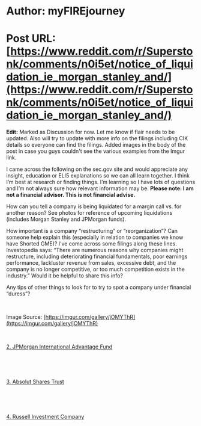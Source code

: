 # Author: myFIREjourney
# Post URL: [https://www.reddit.com/r/Superstonk/comments/n0i5et/notice_of_liquidation_ie_morgan_stanley_and/](https://www.reddit.com/r/Superstonk/comments/n0i5et/notice_of_liquidation_ie_morgan_stanley_and/)


**Edit:** Marked as Discussion for now. Let me know if flair needs to be updated. Also will try to update with more info on the filings including CIK details so everyone can find the filings. Added images in the body of the post in case you guys couldn't see the various examples from the Imgur link.

I came across the following on the sec.gov site and would appreciate any insight, education or ELI5 explanations so we can all learn together. I think I’m best at research or finding things. I’m learning so I have lots of questions and I’m not always sure how relevant information may be. **Please note: I am not a financial advisor. This is not financial advise.**

How can you tell a company is being liquidated for a margin call vs. for another reason? See photos for reference of upcoming liquidations (includes Morgan Stanley and JPMorgan funds).

How important is a company “restructuring” or “reorganization”? Can someone help explain this (especially in relation to companies we know have Shorted GME)? I’ve come across some filings along these lines. Investopedia says: “There are numerous reasons why companies might restructure, including deteriorating financial fundamentals, poor earnings performance, lackluster revenue from sales, excessive debt, and the company is no longer competitive, or too much competition exists in the industry.” Would it be helpful to share this info?

Any tips of other things to look for to try to spot a company under financial “duress”?

&#x200B;

Image Source: [https://imgur.com/gallery/jOMYThR](https://imgur.com/gallery/jOMYThR)

&#x200B;

[2. JPMorgan International Advantage Fund](https://preview.redd.it/bsf2hajw2yv61.png?width=828&format=png&auto=webp&s=c090a642df938a455bd8e603d1e6cc70cd7f9cfe)

&#x200B;

&#x200B;

[3. Absolut Shares Trust](https://preview.redd.it/it3tksk13yv61.png?width=828&format=png&auto=webp&s=39192ca3cee7cfbc91510248057d67e82889108d)

&#x200B;

&#x200B;

[4. Russell Investment Company](https://preview.redd.it/blzrd7w63yv61.png?width=828&format=png&auto=webp&s=e75f814d645d37d0209a4851ba07de65d534fbb6)